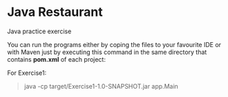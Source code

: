 # Java Restaurant
Java practice exercise

You can run the programs either by coping the files to your favourite IDE or with Maven just by executing this command in the same directory that contains **pom.xml** of each project:

For Exercise1:
>java -cp target/Exercise1-1.0-SNAPSHOT.jar app.Main
